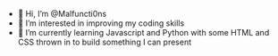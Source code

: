 - 👋 Hi, I’m @Malfuncti0ns
- 👀 I’m interested in improving my coding skills
- 🌱 I’m currently learning Javascript and Python with some HTML and CSS thrown in to build something I can present

<!---
Malfuncti0ns/Malfuncti0ns is a ✨ special ✨ repository because its `README.md` (this file) appears on your GitHub profile.
You can click the Preview link to take a look at your changes.
--->
